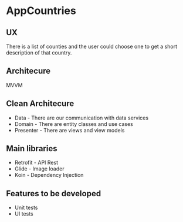 # AppCountries

## UX

There is a list of counties and the user could choose one to get a short description of that country.

## Architecure

MVVM

## Clean Architecure

- Data - There are our communication with data services
- Domain - There are entity classes and use cases
- Presenter - There are views and view models

## Main libraries

- Retrofit - API Rest
- Glide - Image loader
- Koin - Dependency Injection

## Features to be developed
- Unit tests
- UI tests
 
